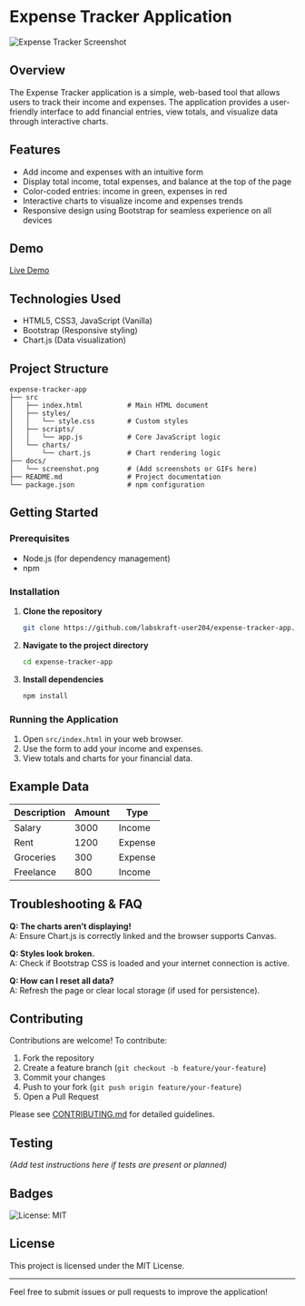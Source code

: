 # Expense Tracker Application

![Expense Tracker Screenshot](docs/screenshot.png)

## Overview
The Expense Tracker application is a simple, web-based tool that allows users to track their income and expenses. The application provides a user-friendly interface to add financial entries, view totals, and visualize data through interactive charts.

## Features
- Add income and expenses with an intuitive form
- Display total income, total expenses, and balance at the top of the page
- Color-coded entries: income in green, expenses in red
- Interactive charts to visualize income and expenses trends
- Responsive design using Bootstrap for seamless experience on all devices

## Demo
[Live Demo](#) <!-- Add link if deployed -->

## Technologies Used
- HTML5, CSS3, JavaScript (Vanilla)
- Bootstrap (Responsive styling)
- Chart.js (Data visualization)

## Project Structure
```
expense-tracker-app
├── src
│   ├── index.html           # Main HTML document
│   ├── styles/
│   │   └── style.css        # Custom styles
│   ├── scripts/
│   │   └── app.js           # Core JavaScript logic
│   └── charts/
│       └── chart.js         # Chart rendering logic
├── docs/
│   └── screenshot.png       # (Add screenshots or GIFs here)
├── README.md                # Project documentation
└── package.json             # npm configuration
```

## Getting Started

### Prerequisites
- Node.js (for dependency management)
- npm

### Installation

1. **Clone the repository**
   ```sh
   git clone https://github.com/labskraft-user204/expense-tracker-app.git
   ```
2. **Navigate to the project directory**
   ```sh
   cd expense-tracker-app
   ```
3. **Install dependencies**
   ```sh
   npm install
   ```

### Running the Application

1. Open `src/index.html` in your web browser.
2. Use the form to add your income and expenses.
3. View totals and charts for your financial data.

## Example Data

| Description | Amount | Type    |
|-------------|--------|---------|
| Salary      | 3000   | Income  |
| Rent        | 1200   | Expense |
| Groceries   | 300    | Expense |
| Freelance   | 800    | Income  |

## Troubleshooting & FAQ

**Q: The charts aren’t displaying!**  
A: Ensure Chart.js is correctly linked and the browser supports Canvas.

**Q: Styles look broken.**  
A: Check if Bootstrap CSS is loaded and your internet connection is active.

**Q: How can I reset all data?**  
A: Refresh the page or clear local storage (if used for persistence).

## Contributing

Contributions are welcome! To contribute:

1. Fork the repository
2. Create a feature branch (`git checkout -b feature/your-feature`)
3. Commit your changes
4. Push to your fork (`git push origin feature/your-feature`)
5. Open a Pull Request

Please see [CONTRIBUTING.md](CONTRIBUTING.md) for detailed guidelines.

## Testing

*(Add test instructions here if tests are present or planned)*

## Badges

![License: MIT](https://img.shields.io/badge/License-MIT-yellow.svg)

## License

This project is licensed under the MIT License.

---

Feel free to submit issues or pull requests to improve the application!

